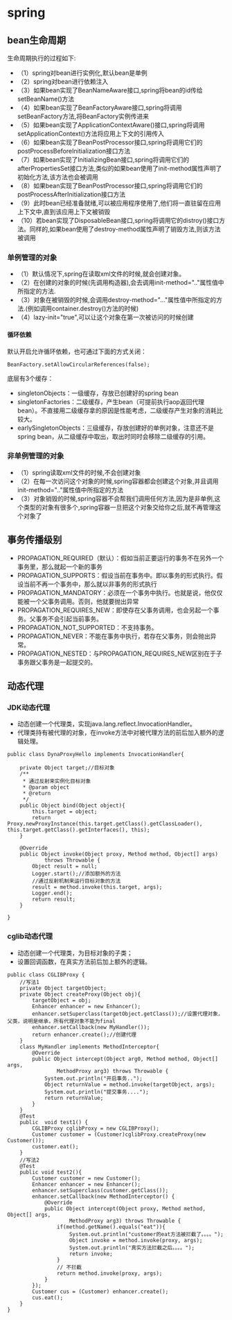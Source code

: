 # spring

## bean生命周期

生命周期执行的过程如下:

+ （1）spring对bean进行实例化,默认bean是单例
+ （2）spring对bean进行依赖注入
+ （3）如果bean实现了BeanNameAware接口,spring将bean的id传给setBeanName()方法
+ （4）如果bean实现了BeanFactoryAware接口,spring将调用setBeanFactory方法,将BeanFactory实例传进来
+ （5）如果bean实现了ApplicationContextAware()接口,spring将调用setApplicationContext()方法将应用上下文的引用传入
+ （6）如果bean实现了BeanPostProcessor接口,spring将调用它们的postProcessBeforeInitialization接口方法
+ （7）如果bean实现了InitializingBean接口,spring将调用它们的afterPropertiesSet接口方法,类似的如果bean使用了init-method属性声明了初始化方法,该方法也会被调用
+ （8）如果bean实现了BeanPostProcessor接口,spring将调用它们的postProcessAfterInitialization接口方法
+ （9）此时bean已经准备就绪,可以被应用程序使用了,他们将一直驻留在应用上下文中,直到该应用上下文被销毁
+ （10）若bean实现了DisposableBean接口,spring将调用它的distroy()接口方法。同样的,如果bean使用了destroy-method属性声明了销毁方法,则该方法被调用

### 单例管理的对象

+ （1）默认情况下,spring在读取xml文件的时候,就会创建对象。
+ （2）在创建的对象的时候(先调用构造器),会去调用init-method=".."属性值中所指定的方法.
+ （3）对象在被销毁的时候,会调用destroy-method="..."属性值中所指定的方法.(例如调用container.destroy()方法的时候)
+ （4）lazy-init="true",可以让这个对象在第一次被访问的时候创建

#### 循环依赖

默认开启允许循环依赖，也可通过下面的方式关闭：

```
BeanFactory.setAllowCircularReferences(false);
```

底层有3个缓存：

+ singletonObjects：一级缓存，存放已创建好的spring bean
+ singletonFactories：二级缓存，产生bean（可提前执行aop返回代理bean）。不直接用二级缓存拿的原因是性能考虑，二级缓存产生对象的消耗比较大。
+ earlySingletonObjects：三级缓存，存放创建好的单例对象，注意还不是spring bean，从二级缓存中取出，取出时同时会移除二级缓存的引用。

### 非单例管理的对象

+ （1）spring读取xml文件的时候,不会创建对象
+ （2）在每一次访问这个对象的时候,spring容器都会创建这个对象,并且调用init-method=".."属性值中所指定的方法
+ （3）对象销毁的时候,spring容器不会帮我们调用任何方法,因为是非单例,这个类型的对象有很多个,spring容器一旦把这个对象交给你之后,就不再管理这个对象了

## 事务传播级别

+ PROPAGATION_REQUIRED（默认）：假如当前正要运行的事务不在另外一个事务里，那么就起一个新的事务
+ PROPAGATION_SUPPORTS：假设当前在事务中。即以事务的形式执行。假设当前不再一个事务中，那么就以非事务的形式执行
+ PROPAGATION_MANDATORY：必须在一个事务中执行。也就是说，他仅仅能被一个父事务调用。否则，他就要抛出异常
+ PROPAGATION_REQUIRES_NEW：即使存在父事务调用，也会另起一个事务。父事务不会引起当前事务。
+ PROPAGATION_NOT_SUPPORTED：不支持事务。
+ PROPAGATION_NEVER：不能在事务中执行，若存在父事务，则会抛出异常。
+ PROPAGATION_NESTED：与PROPAGATION_REQUIRES_NEW区别在于子事务跟父事务是一起提交的。

## 动态代理

### JDK动态代理

+ 动态创建一个代理类，实现java.lang.reflect.InvocationHandler。
+ 代理类持有被代理的对象，在invoke方法中对被代理方法的前后加入额外的逻辑处理。

```
public class DynaProxyHello implements InvocationHandler{

    private Object target;//目标对象
    /**
     * 通过反射来实例化目标对象
     * @param object
     * @return
     */
    public Object bind(Object object){
        this.target = object;
        return Proxy.newProxyInstance(this.target.getClass().getClassLoader(), this.target.getClass().getInterfaces(), this);
    }

    @Override
    public Object invoke(Object proxy, Method method, Object[] args)
            throws Throwable {
        Object result = null;
        Logger.start();//添加额外的方法
        //通过反射机制来运行目标对象的方法
        result = method.invoke(this.target, args);
        Logger.end();
        return result;
    }

}
```

### cglib动态代理

+ 动态创建一个代理类，为目标对象的子类；
+ 设置回调函数，在真实方法前后加上额外的逻辑。

```
public class CGLIBProxy {
    //写法1
    private Object targetObject;
    private Object createProxy(Object obj){
        targetObject = obj;
        Enhancer enhancer = new Enhancer();
        enhancer.setSuperclass(targetObject.getClass());//设置代理对象，父类，说明是继承，所有代理对象不能为final
        enhancer.setCallback(new MyHandler());
        return enhancer.create();//创建代理
    }
    class MyHandler implements MethodInterceptor{
        @Override
        public Object intercept(Object arg0, Method method, Object[] args,
                MethodProxy arg3) throws Throwable {
            System.out.println("开启事务..");  
            Object returnValue = method.invoke(targetObject, args);  
            System.out.println("提交事务....");  
            return returnValue;  
        }
    }
    @Test
    public  void test1() {  
        CGLIBProxy cglibProxy = new CGLIBProxy();  
        Customer customer = (Customer)cglibProxy.createProxy(new Customer());  
        customer.eat();  
    }  
    //写法2
    @Test
    public void test2(){
        Customer customer = new Customer();
        Enhancer enhancer = new Enhancer();
        enhancer.setSuperclass(customer.getClass());
        enhancer.setCallback(new MethodInterceptor() {
            @Override
            public Object intercept(Object proxy, Method method, Object[] args,
                    MethodProxy arg3) throws Throwable {
                if(method.getName().equals("eat")){  
                    System.out.println("customer的eat方法被拦截了。。。。");  
                    Object invoke = method.invoke(proxy, args);  
                    System.out.println("真实方法拦截之后。。。。");  
                    return invoke;  
                }  
                // 不拦截 
                return method.invoke(proxy, args);  
            }
        });
        Customer cus = (Customer) enhancer.create();
        cus.eat();
    }
}
```
